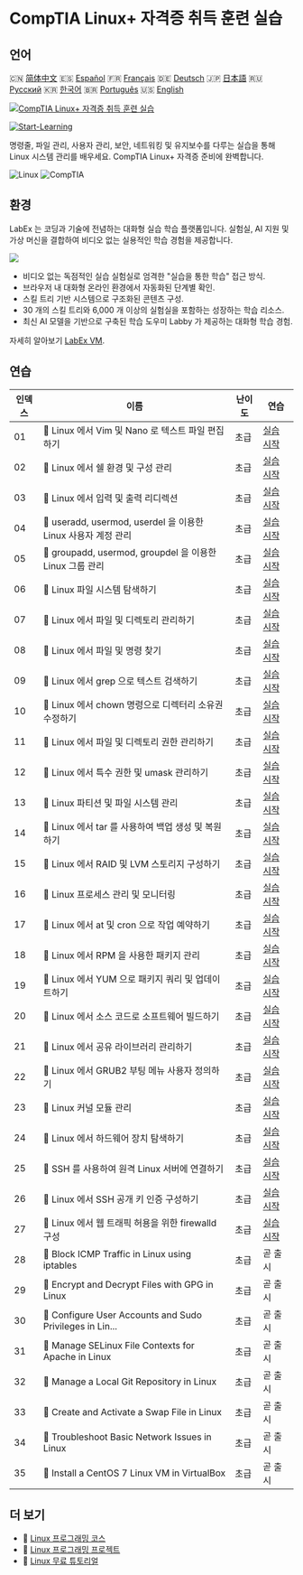 # CompTIA Linux+ 자격증 취득 훈련 실습

## 언어

🇨🇳 [简体中文](README_zh.md) 🇪🇸 [Español](README_es.md) 🇫🇷 [Français](README_fr.md) 🇩🇪 [Deutsch](README_de.md) 🇯🇵 [日本語](README_ja.md) 🇷🇺 [Русский](README_ru.md) 🇰🇷 [한국어](README_ko.md) 🇧🇷 [Português](README_pt.md) 🇺🇸 [English](README.md) 

[![CompTIA Linux+ 자격증 취득 훈련 실습](https://cover-creator.labex.io/comptia-linux-plus-training-labs.png?lang=ko)](https://labex.io/ko/courses/comptia-linux-plus-training-labs)

[![Start-Learning](https://img.shields.io/badge/Start-Learning-whitesmoke?style=for-the-badge)](https://labex.io/ko/courses/comptia-linux-plus-training-labs)

명령줄, 파일 관리, 사용자 관리, 보안, 네트워킹 및 유지보수를 다루는 실습을 통해 Linux 시스템 관리를 배우세요. CompTIA Linux+ 자격증 준비에 완벽합니다.

![Linux](https://img.shields.io/badge/Linux-whitesmoke?style=for-the-badge&logo=linux)
![CompTIA](https://img.shields.io/badge/CompTIA-whitesmoke?style=for-the-badge&logo=comptia)


## 환경

LabEx 는 코딩과 기술에 전념하는 대화형 실습 학습 플랫폼입니다. 실험실, AI 지원 및 가상 머신을 결합하여 비디오 없는 실용적인 학습 경험을 제공합니다.

![](https://tutorial-screenshot.getvm.io/images/vm-1725247253.png)

- 비디오 없는 독점적인 실습 실험실로 엄격한 "실습을 통한 학습" 접근 방식.
- 브라우저 내 대화형 온라인 환경에서 자동화된 단계별 확인.
- 스킬 트리 기반 시스템으로 구조화된 콘텐츠 구성.
- 30 개의 스킬 트리와 6,000 개 이상의 실험실을 포함하는 성장하는 학습 리소스.
- 최신 AI 모델을 기반으로 구축된 학습 도우미 Labby 가 제공하는 대화형 학습 경험.

자세히 알아보기 [LabEx VM](https://support.labex.io/using-labex/virtual-machine).

## 연습

|   인덱스 | 이름                                                          | 난이도   | 연습                                                                                                                                           |
|----------|---------------------------------------------------------------|----------|------------------------------------------------------------------------------------------------------------------------------------------------|
|       01 | 📖 Linux 에서 Vim 및 Nano 로 텍스트 파일 편집하기             | 초급     | <a target='_blank' href='https://labex.io/ko/tutorials/linux-edit-text-files-in-linux-with-vim-and-nano-591076'>실습 시작</a>                  |
|       02 | 📖 Linux 에서 쉘 환경 및 구성 관리                            | 초급     | <a target='_blank' href='https://labex.io/ko/tutorials/linux-manage-shell-environment-and-configuration-in-linux-590838'>실습 시작</a>         |
|       03 | 📖 Linux 에서 입력 및 출력 리디렉션                           | 초급     | <a target='_blank' href='https://labex.io/ko/tutorials/linux-redirecting-input-and-output-in-linux-590840'>실습 시작</a>                       |
|       04 | 📖 useradd, usermod, userdel 을 이용한 Linux 사용자 계정 관리 | 초급     | <a target='_blank' href='https://labex.io/ko/tutorials/linux-manage-linux-user-accounts-with-useradd-usermod-and-userdel-590837'>실습 시작</a> |
|       05 | 📖 groupadd, usermod, groupdel 을 이용한 Linux 그룹 관리      | 초급     | <a target='_blank' href='https://labex.io/ko/tutorials/linux-manage-linux-groups-with-groupadd-usermod-and-groupdel-590836'>실습 시작</a>      |
|       06 | 📖 Linux 파일 시스템 탐색하기                                 | 초급     | <a target='_blank' href='https://labex.io/ko/tutorials/linux-navigate-the-filesystem-in-linux-590971'>실습 시작</a>                            |
|       07 | 📖 Linux 에서 파일 및 디렉토리 관리하기                       | 초급     | <a target='_blank' href='https://labex.io/ko/tutorials/linux-manage-files-and-directories-in-linux-590835'>실습 시작</a>                       |
|       08 | 📖 Linux 에서 파일 및 명령 찾기                               | 초급     | <a target='_blank' href='https://labex.io/ko/tutorials/linux-find-files-and-commands-in-linux-590834'>실습 시작</a>                            |
|       09 | 📖 Linux 에서 grep 으로 텍스트 검색하기                       | 초급     | <a target='_blank' href='https://labex.io/ko/tutorials/linux-search-text-with-grep-in-linux-590841'>실습 시작</a>                              |
|       10 | 📖 Linux 에서 chown 명령으로 디렉터리 소유권 수정하기         | 초급     | <a target='_blank' href='https://labex.io/ko/tutorials/linux-modify-directory-ownership-with-chown-in-linux-590847'>실습 시작</a>              |
|       11 | 📖 Linux 에서 파일 및 디렉토리 권한 관리하기                  | 초급     | <a target='_blank' href='https://labex.io/ko/tutorials/linux-manage-file-and-directory-permissions-in-linux-590844'>실습 시작</a>              |
|       12 | 📖 Linux 에서 특수 권한 및 umask 관리하기                     | 초급     | <a target='_blank' href='https://labex.io/ko/tutorials/linux-manage-special-permissions-and-umask-in-linux-590846'>실습 시작</a>               |
|       13 | 📖 Linux 파티션 및 파일 시스템 관리                           | 초급     | <a target='_blank' href='https://labex.io/ko/tutorials/linux-manage-linux-partitions-and-filesystems-590845'>실습 시작</a>                     |
|       14 | 📖 Linux 에서 tar 를 사용하여 백업 생성 및 복원하기           | 초급     | <a target='_blank' href='https://labex.io/ko/tutorials/linux-create-and-restore-a-backup-with-tar-in-linux-590843'>실습 시작</a>               |
|       15 | 📖 Linux 에서 RAID 및 LVM 스토리지 구성하기                   | 초급     | <a target='_blank' href='https://labex.io/ko/tutorials/linux-configure-raid-and-lvm-storage-in-linux-590842'>실습 시작</a>                     |
|       16 | 📖 Linux 프로세스 관리 및 모니터링                            | 초급     | <a target='_blank' href='https://labex.io/ko/tutorials/linux-manage-and-monitor-linux-processes-590864'>실습 시작</a>                          |
|       17 | 📖 Linux 에서 at 및 cron 으로 작업 예약하기                   | 초급     | <a target='_blank' href='https://labex.io/ko/tutorials/linux-schedule-tasks-with-at-and-cron-in-linux-590870'>실습 시작</a>                    |
|       18 | 📖 Linux 에서 RPM 을 사용한 패키지 관리                       | 초급     | <a target='_blank' href='https://labex.io/ko/tutorials/rhel-managing-packages-with-rpm-in-linux-590868'>실습 시작</a>                          |
|       19 | 📖 Linux 에서 YUM 으로 패키지 쿼리 및 업데이트하기            | 초급     | <a target='_blank' href='https://labex.io/ko/tutorials/rhel-query-and-update-packages-with-yum-in-linux-590869'>실습 시작</a>                  |
|       20 | 📖 Linux 에서 소스 코드로 소프트웨어 빌드하기                 | 초급     | <a target='_blank' href='https://labex.io/ko/tutorials/linux-build-software-from-source-code-in-linux-590853'>실습 시작</a>                    |
|       21 | 📖 Linux 에서 공유 라이브러리 관리하기                        | 초급     | <a target='_blank' href='https://labex.io/ko/tutorials/linux-manage-shared-libraries-in-linux-590867'>실습 시작</a>                            |
|       22 | 📖 Linux 에서 GRUB2 부팅 메뉴 사용자 정의하기                 | 초급     | <a target='_blank' href='https://labex.io/ko/tutorials/linux-customize-the-grub2-boot-menu-in-linux-590859'>실습 시작</a>                      |
|       23 | 📖 Linux 커널 모듈 관리                                       | 초급     | <a target='_blank' href='https://labex.io/ko/tutorials/linux-manage-kernel-modules-in-linux-590865'>실습 시작</a>                              |
|       24 | 📖 Linux 에서 하드웨어 장치 탐색하기                          | 초급     | <a target='_blank' href='https://labex.io/ko/tutorials/linux-explore-hardware-devices-in-linux-590861'>실습 시작</a>                           |
|       25 | 📖 SSH 를 사용하여 원격 Linux 서버에 연결하기                 | 초급     | <a target='_blank' href='https://labex.io/ko/tutorials/linux-connect-to-a-remote-linux-server-using-ssh-590857'>실습 시작</a>                  |
|       26 | 📖 Linux 에서 SSH 공개 키 인증 구성하기                       | 초급     | <a target='_blank' href='https://labex.io/ko/tutorials/linux-configure-ssh-public-key-authentication-in-linux-590855'>실습 시작</a>            |
|       27 | 📖 Linux 에서 웹 트래픽 허용을 위한 firewalld 구성            | 초급     | <a target='_blank' href='https://labex.io/ko/tutorials/linux-configure-firewalld-to-allow-web-traffic-in-linux-590854'>실습 시작</a>           |
|       28 | 📖 Block ICMP Traffic in Linux using iptables                 | 초급     | 곧 출시                                                                                                                                        |
|       29 | 📖 Encrypt and Decrypt Files with GPG in Linux                | 초급     | 곧 출시                                                                                                                                        |
|       30 | 📖 Configure User Accounts and Sudo Privileges in Lin...      | 초급     | 곧 출시                                                                                                                                        |
|       31 | 📖 Manage SELinux File Contexts for Apache in Linux           | 초급     | 곧 출시                                                                                                                                        |
|       32 | 📖 Manage a Local Git Repository in Linux                     | 초급     | 곧 출시                                                                                                                                        |
|       33 | 📖 Create and Activate a Swap File in Linux                   | 초급     | 곧 출시                                                                                                                                        |
|       34 | 📖 Troubleshoot Basic Network Issues in Linux                 | 초급     | 곧 출시                                                                                                                                        |
|       35 | 📖 Install a CentOS 7 Linux VM in VirtualBox                  | 초급     | 곧 출시                                                                                                                                        |

## 더 보기

- 🔗 [Linux 프로그래밍 코스](https://github.com/labex-labs/awesome-programming-courses)
- 🔗 [Linux 프로그래밍 프로젝트](https://github.com/labex-labs/awesome-programming-projects)
- 🔗 [Linux 무료 튜토리얼](https://github.com/labex-labs/linux-free-tutorials)

